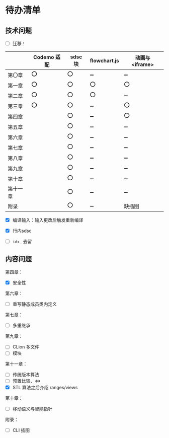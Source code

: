 # 待办清单

## 技术问题

- [ ] 迁移！

|          | Codemo 适配 | sdsc 块 | flowchart.js       | 动画与 \<iframe\>  |
| -------- | ----------- | ------- | ------------------ | ------------------ |
| 第〇章   | :o:         | :o:     | :heavy_minus_sign: | :heavy_minus_sign: |
| 第一章   | :o:         | :o:     | :o:                | :o:                |
| 第二章   | :o:         | :o:     | :o:                | :heavy_minus_sign: |
| 第三章   | :o:         | :o:     | :heavy_minus_sign: | :o:                |
| 第四章   |             | :o:     | :heavy_minus_sign: | :o:                |
| 第五章   |             | :o:     | :heavy_minus_sign: | :heavy_minus_sign: |
| 第六章   |             | :o:     | :heavy_minus_sign: | :heavy_minus_sign: |
| 第七章   |             | :o:     | :heavy_minus_sign: | :heavy_minus_sign: |
| 第八章   |             | :o:     | :heavy_minus_sign: | :heavy_minus_sign: |
| 第九章   |             | :o:     | :heavy_minus_sign: | :heavy_minus_sign: |
| 第十章   |             | :o:     | :heavy_minus_sign: | :heavy_minus_sign: |
| 第十一章 |             | :o:     | :heavy_minus_sign: | :heavy_minus_sign: |
| 附录     |             | :o:     | :heavy_minus_sign: | 缺插图             |

- [x] 编译输入：输入更改后触发重新编译
- [x] 行内sdsc

- [ ] `idx_` 去留

## 内容问题

第四章：
- [x] 安全性

第六章：
- [ ] 重写静态成员类内定义

第七章：
- [ ] 多重继承

第九章：
- [ ] CLion 多文件
- [ ] 模块

第十一章：
- [ ] 传统版本算法
- [ ] 预置比较、&lt;=>
- [x] STL 算法之后介绍 ranges/views

第十章：
- [ ] 移动语义与智能指针

附录：
- [ ] CLI 插图

